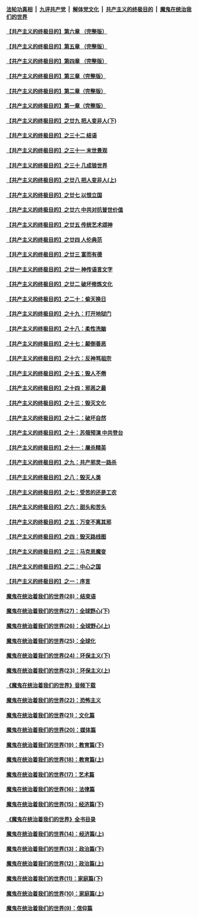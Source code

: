 ####  [法轮功真相](../../../../basic/blob/master/README.md?t=02200139) &nbsp;|&nbsp; [九评共产党](../../../../9ping.md/blob/master/README.md?t=02200139) &nbsp;|&nbsp; [解体党文化](../../../../jtdwh.md/blob/master/README.md?t=02200139)  &nbsp;|&nbsp; [共产主义的终极目的](../../../../gczydzjmd.md/blob/master/README.md?t=02200139) &nbsp;|&nbsp; [魔鬼在统治我们的世界](../../../../mgztzwmdsj.md/blob/master/README.md?t=02200139) 

#### [【共产主义的终极目的】第六章 （完整版）](../pages/nsc422/n11428913.md?t=02200139) 

#### [【共产主义的终极目的】第五章 （完整版）](../pages/nsc422/n11428912.md?t=02200139) 

#### [【共产主义的终极目的】第四章 （完整版）](../pages/nsc422/n11428907.md?t=02200139) 

#### [【共产主义的终极目的】第三章（完整版）](../pages/nsc422/n11428848.md?t=02200139) 

#### [【共产主义的终极目的】第二章（完整版）](../pages/nsc422/n11428831.md?t=02200139) 

#### [【共产主义的终极目的】第一章（完整版）](../pages/nsc422/n11417651.md?t=02200139) 

#### [【共产主义的终极目的】之廿九 把人变非人(下)](../pages/nsc422/n11344140.md?t=02200139) 

#### [【共产主义的终极目的】之三十二 结语](../pages/nsc422/n11360535.md?t=02200139) 

#### [【共产主义的终极目的】之三十一 末世景观](../pages/nsc422/n11351129.md?t=02200139) 

#### [【共产主义的终极目的】之三十 几成狼世界](../pages/nsc422/n11348280.md?t=02200139) 

#### [【共产主义的终极目的】之廿八 把人变非人(上)](../pages/nsc422/n11340492.md?t=02200139) 

#### [【共产主义的终极目的】之廿七 以恨立国](../pages/nsc422/n11336944.md?t=02200139) 

#### [【共产主义的终极目的】之廿六 中共对抗普世价值](../pages/nsc422/n11324785.md?t=02200139) 

#### [【共产主义的终极目的】之廿五 传统艺术颂神](../pages/nsc422/n11296396.md?t=02200139) 

#### [【共产主义的终极目的】之廿四 人伦典范](../pages/nsc422/n11296397.md?t=02200139) 

#### [【共产主义的终极目的】之廿三 富而有德](../pages/nsc422/n11283598.md?t=02200139) 

#### [【共产主义的终极目的】之廿一 神传语言文字](../pages/nsc422/n11263265.md?t=02200139) 

#### [【共产主义的终极目的】之廿二 破坏修炼文化](../pages/nsc422/n11245728.md?t=02200139) 

#### [【共产主义的终极目的】之二十：偷天换日](../pages/nsc422/n11238846.md?t=02200139) 

#### [【共产主义的终极目的】之十九：打开地狱门](../pages/nsc422/n11206376.md?t=02200139) 

#### [【共产主义的终极目的】之十八：柔性洗脑](../pages/nsc422/n11199994.md?t=02200139) 

#### [【共产主义的终极目的】之十七：颠倒善恶](../pages/nsc422/n11179782.md?t=02200139) 

#### [【共产主义的终极目的】之十六：反神骂祖宗](../pages/nsc422/n11166798.md?t=02200139) 

#### [【共产主义的终极目的】之十五：毁人不倦](../pages/nsc422/n11166792.md?t=02200139) 

#### [【共产主义的终极目的】之十四：邪恶之最](../pages/nsc422/n11150249.md?t=02200139) 

#### [【共产主义的终极目的】之十三：毁灭文化](../pages/nsc422/n11135227.md?t=02200139) 

#### [【共产主义的终极目的】之十二：破坏自然](../pages/nsc422/n11135214.md?t=02200139) 

#### [【共产主义的终极目的】之十：苏俄预演 中共登台](../pages/nsc422/n11118424.md?t=02200139) 

#### [【共产主义的终极目的】之十一：屠杀精英](../pages/nsc422/n11118442.md?t=02200139) 

#### [【共产主义的终极目的】之九：共产邪灵一路杀](../pages/nsc422/n11114139.md?t=02200139) 

#### [【共产主义的终极目的】之八：毁灭人类](../pages/nsc422/n11108503.md?t=02200139) 

#### [【共产主义的终极目的】之七：受苦的还是工农](../pages/nsc422/n11101809.md?t=02200139) 

#### [【共产主义的终极目的】之六：甜头和苦头](../pages/nsc422/n11096971.md?t=02200139) 

#### [【共产主义的终极目的】之五：万变不离其邪](../pages/nsc422/n11091285.md?t=02200139) 

#### [【共产主义的终极目的】之四：毁灭路线图](../pages/nsc422/n11086284.md?t=02200139) 

#### [【共产主义的终极目的】之三：马克思魔变](../pages/nsc422/n11061941.md?t=02200139) 

#### [【共产主义的终极目的】之二：中心之国](../pages/nsc422/n11047728.md?t=02200139) 

#### [【共产主义的终极目的】之一：序言](../pages/nsc422/n11086077.md?t=02200139) 

#### [魔鬼在统治着我们的世界(28)：结束语](../pages/nsc422/n10936246.md?t=02200139) 

#### [魔鬼在统治着我们的世界(27)：全球野心(下)](../pages/nsc422/n10928319.md?t=02200139) 

#### [魔鬼在统治着我们的世界(26)：全球野心(上)](../pages/nsc422/n10900318.md?t=02200139) 

#### [魔鬼在统治着我们的世界(25)：全球化](../pages/nsc422/n10788205.md?t=02200139) 

#### [魔鬼在统治着我们的世界(24)：环保主义(下)](../pages/nsc422/n10695307.md?t=02200139) 

#### [魔鬼在统治着我们的世界(23)：环保主义(上)](../pages/nsc422/n10688613.md?t=02200139) 

#### [《魔鬼在统治着我们的世界》音频下载](../pages/nsc422/n10635553.md?t=02200139) 

#### [魔鬼在统治着我们的世界(22)：恐怖主义](../pages/nsc422/n10614727.md?t=02200139) 

#### [魔鬼在统治着我们的世界(21)：文化篇](../pages/nsc422/n10597706.md?t=02200139) 

#### [魔鬼在统治着我们的世界(20)：媒体篇](../pages/nsc422/n10586579.md?t=02200139) 

#### [魔鬼在统治着我们的世界(19)：教育篇(下)](../pages/nsc422/n10564808.md?t=02200139) 

#### [魔鬼在统治着我们的世界(18)：教育篇(上)](../pages/nsc422/n10526970.md?t=02200139) 

#### [魔鬼在统治着我们的世界(17)：艺术篇](../pages/nsc422/n10499093.md?t=02200139) 

#### [魔鬼在统治着我们的世界(16)：法律篇](../pages/nsc422/n10485969.md?t=02200139) 

#### [魔鬼在统治着我们的世界(15)：经济篇(下)](../pages/nsc422/n10469975.md?t=02200139) 

#### [《魔鬼在统治着我们的世界》全书目录](../pages/nsc422/n10464261.md?t=02200139) 

#### [魔鬼在统治着我们的世界(14)：经济篇(上)](../pages/nsc422/n10457370.md?t=02200139) 

#### [魔鬼在统治着我们的世界(13)：政治篇(下)](../pages/nsc422/n10448270.md?t=02200139) 

#### [魔鬼在统治着我们的世界(12)：政治篇(上)](../pages/nsc422/n10444576.md?t=02200139) 

#### [魔鬼在统治着我们的世界(11)：家庭篇(下)](../pages/nsc422/n10440961.md?t=02200139) 

#### [魔鬼在统治着我们的世界(10)：家庭篇(上)](../pages/nsc422/n10435448.md?t=02200139) 

#### [魔鬼在统治着我们的世界(9)：信仰篇](../pages/nsc422/n10432159.md?t=02200139) 

